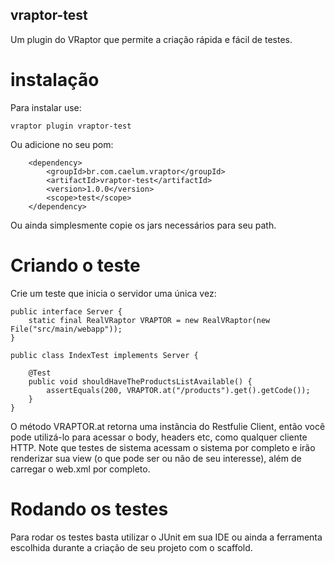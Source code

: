## vraptor-test

Um plugin do VRaptor que permite a criação rápida e fácil de testes.

# instalação

Para instalar use:

	vraptor plugin vraptor-test
	
Ou adicione no seu pom:

		<dependency>
			<groupId>br.com.caelum.vraptor</groupId>
			<artifactId>vraptor-test</artifactId>
			<version>1.0.0</version>
			<scope>test</scope>
		</dependency>
		
Ou ainda simplesmente copie os jars necessários para seu path.
		
# Criando o teste

Crie um teste que inicia o servidor uma única vez:

	public interface Server {
		static final RealVRaptor VRAPTOR = new RealVRaptor(new File("src/main/webapp")); 
	}
	
	public class IndexTest implements Server {
	
		@Test
		public void shouldHaveTheProductsListAvailable() {
			assertEquals(200, VRAPTOR.at("/products").get().getCode());
		}
	}
	
O método VRAPTOR.at retorna uma instância do Restfulie Client, então você pode utilizá-lo
para acessar o body, headers etc, como qualquer cliente HTTP.
Note que testes de sistema acessam o sistema por completo e irão renderizar sua view (o que
pode ser ou não de seu interesse), além de carregar o web.xml por completo.

# Rodando os testes

Para rodar os testes basta utilizar o JUnit em sua IDE ou ainda a ferramenta escolhida durante
a criação de seu projeto com o scaffold.
